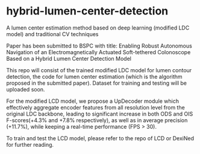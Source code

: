 # hybrid-lumen-center-detection
A lumen center estimation method based on deep learning (modified LDC model) and traditional CV techniques

Paper has been submitted to BSPC with title: Enabling Robust Autonomous Navigation of an Electromagnetically Actuated Soft-tethered Colonoscope Based on a Hybrid Lumen Center Detection Model

This repo will consist of the trained modified LDC model for lumen contour detection, the code for lumen center estimation (which is the algorithm proposed in the submitted paper). Dataset for training and testing will be uploaded soon.

For the modified LCD model, we propose a UpDecoder module which effectively aggregate encoder features from all resolution level from the original LDC backbone, leading to significant increase in both ODS and OIS F-scores(+4.3% and +7.8% respectively), as well as in average precision (+11.7%), while keeping a real-time performance (FPS > 30).

<!--The lumen contour dataset (created from randomly selected subset images of LDPolypVideo dataset) can be found on: [onedrive](https://mycuhk-my.sharepoint.com/:f:/g/personal/1155079256_link_cuhk_edu_hk/EltFmbpMGAlFgwFRzkocLKwBwnSEk3fXOf43bCOlWVl2hA?e=w1kVVq)-->

To train and test the LCD model, please refer to the repo of LCD or DexiNed for further reading.
